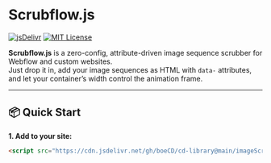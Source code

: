 # Scrubflow.js

[![jsDelivr](https://data.jsdelivr.com/v1/package/gh/boeCD/cd-library/badge)](https://www.jsdelivr.com/package/gh/boeCD/cd-library)
[![MIT License](https://img.shields.io/badge/license-MIT-green.svg)](LICENSE)

**Scrubflow.js** is a zero-config, attribute-driven image sequence scrubber for Webflow and custom websites.  
Just drop it in, add your image sequences as HTML with `data-` attributes, and let your container’s width control the animation frame.

---

## 📦 Quick Start

**1. Add to your site:**
```html
<script src="https://cdn.jsdelivr.net/gh/boeCD/cd-library@main/imageScrubber/scrubflow-0.0.1.js"></script>
